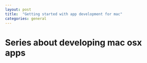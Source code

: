 ```yaml
---
layout: post
title:  "Getting started with app development for mac"
categories: general
---
```

# Series about developing mac osx apps

